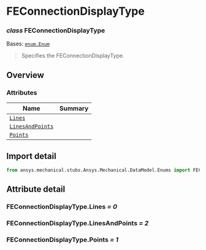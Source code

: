 <a id="feconnectiondisplaytype"></a>

# FEConnectionDisplayType

<a id="FEConnectionDisplayType"></a>

### *class* FEConnectionDisplayType

Bases: [`enum.Enum`](https://docs.python.org/3/library/enum.html#enum.Enum)

> Specifies the FEConnectionDisplayType.

> <!-- !! processed by numpydoc !! -->

<a id="overview"></a>

## Overview

### Attributes

| Name | Summary |
|-------------------------------------------------------------|----|
| [`Lines`](#FEConnectionDisplayType.Lines)                   |    |
| [`LinesAndPoints`](#FEConnectionDisplayType.LinesAndPoints) |    |
| [`Points`](#FEConnectionDisplayType.Points)                 |    |

<a id="import-detail"></a>

## Import detail

```python
from ansys.mechanical.stubs.Ansys.Mechanical.DataModel.Enums import FEConnectionDisplayType
```

<a id="attribute-detail"></a>

## Attribute detail

<a id="FEConnectionDisplayType.Lines"></a>

### FEConnectionDisplayType.Lines *= 0*

<a id="FEConnectionDisplayType.LinesAndPoints"></a>

### FEConnectionDisplayType.LinesAndPoints *= 2*

<a id="FEConnectionDisplayType.Points"></a>

### FEConnectionDisplayType.Points *= 1*
